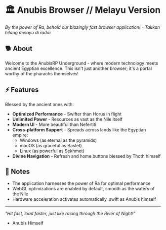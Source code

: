 # 🏛️ Anubis Browser // Melayu Version

_By the power of Ra, behold our blazingly fast browser application! - Takkan hilang melayu di radar_

## 🐕 About

Welcome to the AnubisRP Underground - where modern technology meets ancient Egyptian excellence. This isn't just another browser; it's a portal worthy of the pharaohs themselves!

## ⚡ Features

Blessed by the ancient ones with:

- **Optimized Performance** - Swifter than Horus in flight
- **Unlimited Power** - Resources as vast as the Nile itself
- **Modern UI** - More beautiful than Nefertiti
- **Cross-platform Support** - Spreads across lands like the Egyptian empire:
  - Windows (as eternal as the pyramids)
  - macOS (as graceful as Bastet)
  - Linux (as powerful as Sekhmet)
- **Divine Navigation** - Refresh and home buttons blessed by Thoth himself

## 🗿 Notes

- The application harnesses the power of Ra for optimal performance
- WebGL optimizations are enabled by default, smooth as the waters of the Nile
- Hardware acceleration activates automatically, swift as Anubis himself

---

_"Hit fast, load faster, just like racing through the River of Night!"_

- Anubis Himself
